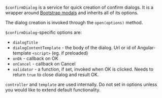 `$confirmDialog` is a service for quick creation of confirm dialogs. It is a wrapper around [Bootstrap modals](http://angular-ui.github.io/bootstrap)
and inherits all of its options.

The dialog creation is invoked through the `open(options)` method.

`$confirmDialog`-specific options are:

 * `dialogTitle`
 * `dialogContentTemplate` - the body of the dialog. Url or id of Angular-template `<script>` (eg. if preloaded)
 * `onOk` - callback on OK
 * `onCancel` - callback on Cancel
 * `validator` - a function, if set, invoked when OK is clicked. Needs to return `true` to close dialog and result OK.

`controller` and `template` are used internally. Do not set in options unless you would like to extend default functionality.